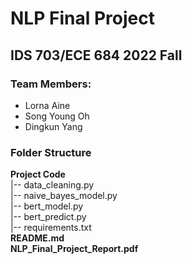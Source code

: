 # NLP Final Project

## IDS 703/ECE 684 2022 Fall

### Team Members: 
- Lorna Aine 
- Song Young Oh 
- Dingkun Yang 


### Folder Structure
**Project Code** <br>
|-- data_cleaning.py <br>
|-- naive_bayes_model.py <br>
|-- bert_model.py <br>
|-- bert_predict.py <br>
|-- requirements.txt <br>
**README.md** <br>
**NLP_Final_Project_Report.pdf** <br>

